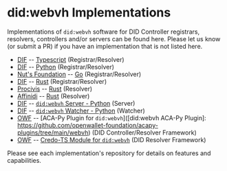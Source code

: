 # did:webvh Implementations

Implementations of `did:webvh` software for DID Controller registrars, resolvers, controllers and/or servers can be found here. Please let us know (or submit a PR) if you have an implementation that is not listed here.

- [DIF] -- [Typescript](https://github.com/decentralized-identity/didwebvh-ts) (Registrar/Resolver)
- [DIF] -- [Python](https://github.com/decentralized-identity/didwebvh-py) (Registrar/Resolver)
- [Nut's Foundation] -- [Go](https://github.com/nuts-foundation/trustdidweb-go) (Registrar/Resolver)
- [DIF] -- [Rust](https://github.com/decentralized-identity/didwebvh-rs)  (Registrar/Resolver)
- [Procivis] -- [Rust](https://github.com/procivis/one-core/tree/main/lib/one-core/src/provider/did_method/webvh) (Resolver)
- [Affinidi] -- [Rust](https://github.com/affinidi/affinidi-tdk-rs/tree/main/crates/affinidi-did-resolver/affinidi-did-resolver-methods/did-webvh) (Resolver)
- [DIF] -- [`did:webvh` Server - Python](https://github.com/decentralized-identity/didwebvh-server-py) (Server)
- [DIF] -- [`did:webvh` Watcher - Python](https://github.com/decentralized-identity/didwebvh-watcher-py) (Watcher)
- [OWF] -- [ACA-Py Plugin for `did:webvh`]([did:webvh ACA-Py Plugin]: https://github.com/openwallet-foundation/acapy-plugins/tree/main/webvh) (DID Controller/Resolver Framework)
- [OWF] -- [Credo-TS Module for `did:webvh`](https://github.com/openwallet-foundation/credo-ts/pull/2238) (DID Resolver Framework)

Please see each implementation's repository for details on features and capabilities.

[DIF]: https://identity.foundation
[Nut's Foundation]: https://nuts.foundation
[Procivis]: https://procivis.ch
[Affinidi]: https://affinidi.com
[OWF]: https://openwallet.foundation

